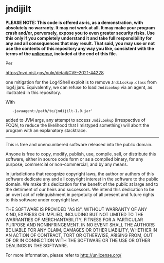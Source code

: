 # jndijilt

**PLEASE NOTE: This code is offered as-is, as a demonstration, with absolutely
no warranty.  It may not work at all.  It may make your program crash and/or, perversely,
expose you to even greater security risks.  Use this only if you completely understand it and take
full responsibility for any and all consequences that may result.  That said, you may use or not use
the contents of this repository any way you like, consistent with the terms of the
[unlicense](<http://unlicense.org/>), included at the end of this file.** 

Per

https://nvd.nist.gov/vuln/detail/CVE-2021-44228

one mitigation for the Log4Shell exploit is to remove `JndiLookup.class` from log4j jars.
Equivalently, we can refuse to load `JndiLookup` via an agent, as illustrated in this repository.

With 
```
   -javaagent:/path/to/jndijilt-1.0.jar'
```
added to JVM args, any attempt to access `JndiLookup` (irrespective of FCQN, to reduce the likelihood that I mistyped something)
will abort the program with an explanatory stacktrace.

----------

This is free and unencumbered software released into the public domain.

Anyone is free to copy, modify, publish, use, compile, sell, or
distribute this software, either in source code form or as a compiled
binary, for any purpose, commercial or non-commercial, and by any
means.

In jurisdictions that recognize copyright laws, the author or authors
of this software dedicate any and all copyright interest in the
software to the public domain. We make this dedication for the benefit
of the public at large and to the detriment of our heirs and
successors. We intend this dedication to be an overt act of
relinquishment in perpetuity of all present and future rights to this
software under copyright law.

THE SOFTWARE IS PROVIDED "AS IS", WITHOUT WARRANTY OF ANY KIND,
EXPRESS OR IMPLIED, INCLUDING BUT NOT LIMITED TO THE WARRANTIES OF
MERCHANTABILITY, FITNESS FOR A PARTICULAR PURPOSE AND NONINFRINGEMENT.
IN NO EVENT SHALL THE AUTHORS BE LIABLE FOR ANY CLAIM, DAMAGES OR
OTHER LIABILITY, WHETHER IN AN ACTION OF CONTRACT, TORT OR OTHERWISE,
ARISING FROM, OUT OF OR IN CONNECTION WITH THE SOFTWARE OR THE USE OR
OTHER DEALINGS IN THE SOFTWARE.

For more information, please refer to <http://unlicense.org/>
